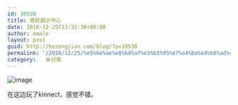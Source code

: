 ```yaml
---
id: 10538
title: 微软展示中心
date: 2010-12-25T13:32:30+00:00
author: omale
layout: post
guid: http://hezongjian.com/blog/?p=10538
permalink: '/2010/12/25/%e5%be%ae%e8%bd%af%e5%b1%95%e7%a4%ba%e4%b8%ad%e5%bf%83/'
category:   未分类
---
```

<img style="display:block;margin-right:auto;margin-left:auto;" alt="image" src="/uploads/2010/12/wpid-IMAG0211.jpg" />

在这边玩了kinnect，感觉不错。